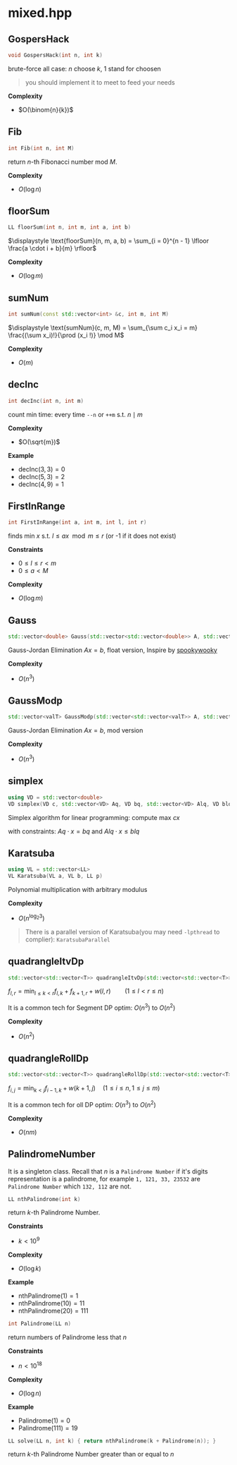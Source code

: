 # mixed.hpp

## GospersHack

``` cpp
void GospersHack(int n, int k)
```

brute-force all case: $n$ choose $k$, 1 stand for choosen

> you should implement it to meet to feed your needs

__Complexity__

- $O(\binom{n}{k})$



## Fib

``` cpp
int Fib(int n, int M)
```

return $n$-th Fibonacci number mod $M$.

__Complexity__

- $O(\log n)$



## floorSum

``` cpp
LL floorSum(int n, int m, int a, int b)
```

$\displaystyle \text{floorSum}(n, m, a, b) = \sum_{i = 0}^{n - 1} \lfloor \frac{a \cdot i + b}{m} \rfloor$

__Complexity__

- $O(\log m)$



## sumNum

``` cpp
int sumNum(const std::vector<int> &c, int m, int M)
```

$\displaystyle \text{sumNum}(c, m, M) = \sum_{\sum c_i x_i = m} \frac{(\sum x_i)!}{\prod (x_i !)} \mod M$

__Complexity__

- $O(m)$



## decInc

``` cpp
int decInc(int n, int m)
```

count min time: every time `--n` or `++m` s.t. $n \mid m$

__Complexity__

- $O(\sqrt{m})$

__Example__

- $\text{decInc}(3, 3) = 0$
- $\text{decInc}(5, 3) = 2$
- $\text{decInc}(4, 9) = 1$



## FirstInRange

``` cpp
int FirstInRange(int a, int m, int l, int r)
```

finds min $x$ s.t. $l \leq a x \mod m \leq r$ (or -1 if it does not exist)

__Constraints__

- $0 \leq l \leq r < m$
- $0 \leq a < M$

__Complexity__

- $O(\log m)$



## Gauss

``` cpp
std::vector<double> Gauss(std::vector<std::vector<double>> A, std::vector<double> b)
```

Gauss-Jordan Elimination $Ax = b$, float version, Inspire by [spookywooky](https://codeforces.com/profile/spookywooky)

__Complexity__

- $O(n^3)$



## GaussModp

``` cpp
std::vector<valT> GaussModp(std::vector<std::vector<valT>> A, std::vector<valT> b)
```

Gauss-Jordan Elimination $Ax = b$, mod version

__Complexity__

- $O(n^3)$

## simplex

``` cpp
using VD = std::vector<double>
VD simplex(VD c, std::vector<VD> Aq, VD bq, std::vector<VD> Alq, VD blq)
```

Simplex algorithm for linear programming: compute max $cx$

with constraints: $Aq \cdot x = bq$ and $Alq \cdot x \leq blq$



## Karatsuba

``` cpp
using VL = std::vector<LL>
VL Karatsuba(VL a, VL b, LL p)
```

Polynomial multiplication with arbitrary modulus 

__Complexity__

- $O(n^{\log_2 3})$

> There is a parallel version of Karatsuba(you may need `-lpthread` to complier): `KaratsubaParallel`



## quadrangleItvDp

``` cpp
std::vector<std::vector<T>> quadrangleItvDp(std::vector<std::vector<T>> w, int n)
```

$f_{l, r} = \min_{l \leq k < r} f_{l, k} + f_{k + 1, r} + w(l, r) \qquad (1 \leq l < r \leq n)$

It is a common tech for Segment DP optim: $O(n^3)$ to $O(n^2)$

__Complexity__

- $O(n^2)$



## quadrangleRollDp

``` cpp
std::vector<std::vector<T>> quadrangleRollDp(std::vector<std::vector<T>> w, int n, int m)
```

$f_{i, j} = \min_{k < j} f_{i - 1, k} + w(k + 1, j) \quad (1 \leq i \leq n, 1 \leq j \leq m)$

It is a common tech for oll DP optim: $O(n^3)$ to $O(n^2)$

__Complexity__

- $O(n m)$



## PalindromeNumber

It is a singleton class. Recall that $n$  is a `Palindrome Number` if it's digits representation is a palindrome, for example `1, 121, 33, 23532` are `Palindrome Number` which `132, 112` are not.

``` cpp
LL nthPalindrome(int k)
```

return $k$-th Palindrome Number.

__Constraints__

- $k < 10^9$

__Complexity__

- $O(\log k)$

__Example__

- $\text{nthPalindrome}(1) = 1$
- $\text{nthPalindrome}(10) = 11$
- $\text{nthPalindrome}(20) = 111$



``` cpp
int Palindrome(LL n)
```

return numbers of Palindrome less that $n$

__Constraints__

- $n < 10^{18}$

__Complexity__

- $O(\log n)$

__Example__

- $\text{Palindrome}(1) = 0$
- $\text{Palindrome}(111) = 19$



``` cpp
LL solve(LL n, int k) { return nthPalindrome(k + Palindrome(n)); }
```

return $k$-th Palindrome Number greater than or equal to $n$

